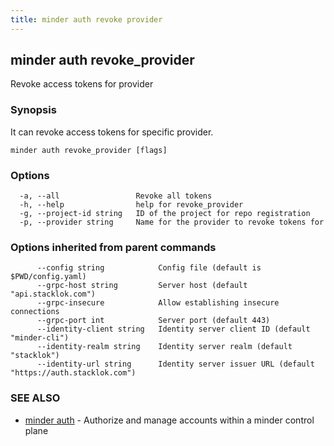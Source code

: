 ```yaml
---
title: minder auth revoke provider
---
```

## minder auth revoke_provider

Revoke access tokens for provider

### Synopsis

It can revoke access tokens for specific provider.

```
minder auth revoke_provider [flags]
```

### Options

```
  -a, --all                 Revoke all tokens
  -h, --help                help for revoke_provider
  -g, --project-id string   ID of the project for repo registration
  -p, --provider string     Name for the provider to revoke tokens for
```

### Options inherited from parent commands

```
      --config string            Config file (default is $PWD/config.yaml)
      --grpc-host string         Server host (default "api.stacklok.com")
      --grpc-insecure            Allow establishing insecure connections
      --grpc-port int            Server port (default 443)
      --identity-client string   Identity server client ID (default "minder-cli")
      --identity-realm string    Identity server realm (default "stacklok")
      --identity-url string      Identity server issuer URL (default "https://auth.stacklok.com")
```

### SEE ALSO

* [minder auth](minder_auth.md)	 - Authorize and manage accounts within a minder control plane

